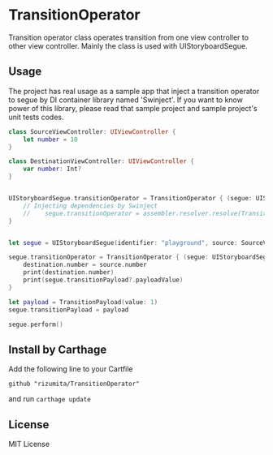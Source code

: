 # TransitionOperator
Transition operator class operates transition from one view controller to other view controller. Mainly the class is used with UIStoryboardSegue.

## Usage

The project has real usage as a sample app that inject a transition operator to segue by DI container library named 'Swinject'. If you want to know power of this library, please read that sample project and sample project's unit tests codes.

```Swift
class SourceViewController: UIViewController {
    let number = 10
}

class DestinationViewController: UIViewController {
    var number: Int?
}


UIStoryboardSegue.transitionOperator = TransitionOperator { (segue: UIStoryboardSegue, _, _) in
    // Injecting dependencies by Swinject
    //    segue.transitionOperator = assembler.resolver.resolve(TransitionOperatorType.self, name: segue.identifier)
}


let segue = UIStoryboardSegue(identifier: "playground", source: SourceViewController(), destination: DestinationViewController()) {}

segue.transitionOperator = TransitionOperator { (segue: UIStoryboardSegue, source: SourceViewController, destination: DestinationViewController) in
    destination.number = source.number
    print(destination.number)
    print(segue.transitionPayload?.payloadValue)
}

let payload = TransitionPayload(value: 1)
segue.transitionPayload = payload

segue.perform()
```

## Install by Carthage

Add the following line to your Cartfile
```Cartfile
github "rizumita/TransitionOperator"
```

and run `carthage update`


## License

MIT License
